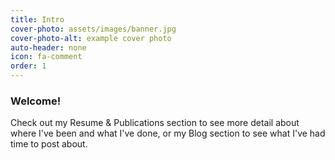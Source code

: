 ```yaml
---
title: Intro
cover-photo: assets/images/banner.jpg
cover-photo-alt: example cover photo
auto-header: none
icon: fa-comment
order: 1
---
```

### Welcome!
Check out my Resume & Publications section to see more detail about where I've been and what I've done, or my Blog section to see what I've had time to post about.

<!-- 
<footer>
  <a href="#portfolio" class="button scrolly">Magna Aliquam</a>
</footer>
 -->